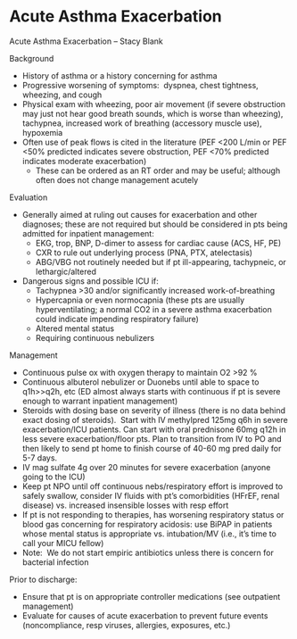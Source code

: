 # Acute Asthma Exacerbation
 
Acute Asthma Exacerbation – Stacy Blank

Background

-   History of asthma or a history concerning for asthma
-   Progressive worsening of symptoms:  dyspnea, chest tightness,
    wheezing, and cough
-   Physical exam with wheezing, poor air movement (if severe
    obstruction may just not hear good breath sounds, which is worse
    than wheezing), tachypnea, increased work of breathing (accessory
    muscle use), hypoxemia
-   Often use of peak flows is cited in the literature (PEF \<200 L/min
    or PEF \<50% predicted indicates severe obstruction, PEF \<70%
    predicted indicates moderate exacerbation)
    -   These can be ordered as an RT order and may be useful; although
        often does not change management acutely

Evaluation

-   Generally aimed at ruling out causes for exacerbation and other
    diagnoses; these are not required but should be considered in pts
    being admitted for inpatient management:
    -   EKG, trop, BNP, D-dimer to assess for cardiac cause (ACS, HF,
        PE)
    -   CXR to rule out underlying process (PNA, PTX, atelectasis)
    -   ABG/VBG not routinely needed but if pt ill-appearing,
        tachypneic, or lethargic/altered
-   Dangerous signs and possible ICU if:
    -   Tachypnea >30 and/or significantly increased work-of-breathing
    -   Hypercapnia or even normocapnia (these pts are usually
        hyperventilating; a normal CO2 in a severe asthma exacerbation
        could indicate impending respiratory failure)
    -   Altered mental status
    -   Requiring continuous nebulizers  

Management

-   Continuous pulse ox with oxygen therapy to maintain O2 >92 %
-   Continuous albuterol nebulizer or Duonebs until able to space to
    q1h>\>q2h, etc (ED almost always starts with continuous if pt is
    severe enough to warrant inpatient management)
-   Steroids with dosing base on severity of illness (there is no data
    behind exact dosing of steroids).  Start with IV methylpred 125mg
    q6h in severe exacerbation/ICU patients. Can start with oral
    prednisone 60mg q12h in less severe exacerbation/floor pts. Plan to
    transition from IV to PO and then likely to send pt home to finish
    course of 40-60 mg pred daily for 5-7 days.
-   IV mag sulfate 4g over 20 minutes for severe exacerbation (anyone
    going to the ICU)
-   Keep pt NPO until off continuous nebs/respiratory effort is improved
    to safely swallow, consider IV fluids with pt’s comorbidities
    (HFrEF, renal disease) vs. increased insensible losses with resp
    effort
-   If pt is not responding to therapies, has worsening respiratory
    status or blood gas concerning for respiratory acidosis: use BiPAP
    in patients whose mental status is appropriate vs. intubation/MV
    (i.e., it’s time to call your MICU fellow)
-   Note:  We do not start empiric antibiotics unless there is concern
    for bacterial infection

Prior to discharge:

-   Ensure that pt is on appropriate controller medications (see
    outpatient management)
-   Evaluate for causes of acute exacerbation to prevent future events
    (noncompliance, resp viruses, allergies, exposures, etc.)
